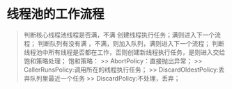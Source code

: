 # 线程池的工作流程

> 判断核心线程池线程是否满，不满 创建线程执行任务；满则进入下一个流程；
> 判断队列有没有满 ，不满，则加入队列，满则进入下一个流程；
> 判断线程池中所有线程是否都在工作，否则创建新线程执行任务，是则进入交给饱和策略处理；
> 饱和策略：
    >> AbortPolicy：直接抛出异常； 
    >> CallerRunsPolicy:调用所在的线程执行任务；
    >> DiscardOldestPolicy:丢弃队列里最近一个任务
    >> DiscardPolicy:不处理，丢弃；